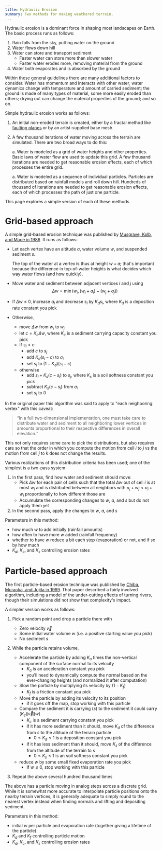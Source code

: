 ```yaml
---
title: Hydraulic Erosion
summary: Two methods for making weathered terrain.
...
```


Hydraulic erosion is a dominant force in shaping most landscapes on Earth.
The basic process runs as follows:

1. Rain falls from the sky, putting water on the ground
1. Water flows down hill
1. Water can store and transport sediment
    - Faster water can store more than slower water
    - Faster water erodes more, removing material from the ground
1. Water both evaporates and is absorbed by the ground

Within these general guidelines there are many additional factors to consider.
Water has momentum and interacts with other water;
water dynamics change with temperature and amount of carried sediment;
the ground is made of many types of material, some more easily eroded than others;
drying out can change the material properties of the ground;
and so on.

Simple hydraulic erosion works as follows:

1. An initial non-eroded terrain is created, either by a fractal method like [faulting planes](faulting.html) or by an artist-supplied base mesh.

1. A few thousand iterations of water moving across the terrain are simulated.
    There are two broad ways to do this:
    
    a. Water is modeled as a grid of water heights and other properties.
        Basic laws of water flow are used to update this grid.
        A few thousand iterations are needed to get reasonable erosion effects,
        each of which processes the entire grid.
    
    a. Water is modeled as a sequence of individual particles.
        Particles are distributed based on rainfall models and roll down hill.
        Hundreds of thousand of iterations are needed to get reasonable erosion effects,
        each of which processes the path of just one particle.

This page explores a simple version of each of these methods.

# Grid-based approach

A simple grid-based erosion technique was published by [Musgrave, Kolb, and Mace in 1989](https://dl.acm.org/doi/10.1145/74334.74337).
It runs as follows:

- Let each vertex have an altitude $a$, water volume $w$, and suspended sediment $s$.
    
    The top of the water at a vertex is thus at height $w+a$; that's important because the difference in top-of-water heights is what decides which way water flows (and how quickly).

- Move water and sediment between adjacent vertices $i$ and $j$ using
    $$\Delta w = \min\big(w_i, (w_i+a_i)-(w_j+a_j)\big)$$
    
- If $\Delta w \le 0$, increase $a_i$ and decrease $s_i$ by $K_d s_i$, where $K_d$ is a deposition rate constant you pick

- Otherwise,
    - move $\Delta w$ from $w_i$ to $w_j$
    - let $c = K_c \Delta w$, where $K_c$ is a sediment carrying capacity constant you pick
    - If $s_i > c$
        - add $c$ to $s_j$
        - add $K_d(s_i-c)$ to $a_i$
        - set $s_i$ to $(1-K_d)(s_i-c)$
    - otherwise
        - add $s_i+K_s(c-s_i)$ to $s_j$, where $K_s$ is a soil softness constant you pick
        - subtract $K_s(c-s_i)$ from $a_i$
        - set $s_i$ to $0$

In the original paper this algorithm was said to apply to "each neighboring vertex" with this caveat:

> <q>In a full two-dimensional implementation, one must take care to distribute water and sediment to all neighboring lower vertices in amounts proportional to their respective differences in overall elevation.</q>

This not only requires some care to pick the distributions, but also requires care so that the order in which you compute the motion from cell $i$ to $j$ vs the motion from cell $j$ to $k$ does not change the results.

Various realizations of this distribution criteria has been used; one of the simplest is a two-pass system

1. In the first pass, find how water and sediment should move:
    - Pick $\Delta w$ for each pair of cells such that the total $\Delta w$ out of cell $i$ is at most $w_i$ and is distributed between all neighbors with $a_j+w_j < a_i+w_i$ proportionally to how different those are
    - Accumulate the corresponding changes to $w$, $a$, and $s$ but do not apply them yet
2. In the second pass, apply the changes to $w$, $a$, and $s$

Parameters in this method:

- how much $w$ to add initially (rainfall amounts)
- how often to have more $w$ added (rainfall frequency)
- whether to have $w$ reduce a bit each step (evaporation) or not, and if so by how much
- $K_d$, $K_c$, and $K_s$ controlling erosion rates

# Particle-based approach

The first particle-based erosion technique was published by [Chiba, Muraoka, and Jujita in 1999](https://doi.org/10.1002/(SICI)1099-1778(1998100)9:4%3C185::AID-VIS178%3E3.0.CO;2-2).
That paper described a fairly involved algorithm, including a model of the under-cutting effects of turning rivers, though their simulations did not show that complexity's impact.

A simpler version works as follows:

1. Pick a random point and drop a particle there with
    - Zero velocity $\vec v$
    - Some initial water volume $w$ (i.e. a positive starting value you pick)
    - No sediment $s$

1. While the particle retains volume,
    - Accelerate the particle by adding $K_a$ times the non-vertical component of the surface normal to its velocity
        - $K_a$ is an acceleration constant you pick
        - you'll need to dynamically compute the normal based on the ever-changing heights (and normalized it after computation)
    - Slow the particle by multiplying its velocity by $(1-K_f)$
        - $K_f$ is a friction constant you pick
    - Move the particle by adding its velocity to its position
        - if it goes off the map, stop working with this particle
    - Compare the sediment it is carrying ($s$) to the sediment it could carry ($K_c \|\vec v\| w$)
        - $K_c$ is a sediment carrying constant you pick
        - if it has more sediment than it should, move $K_d$ of the difference from $s$ to the altitude of the terrain particle
            - $0 \le K_d \le 1$ is a deposition constant you pick
        - if it has less sediment than it should, move $K_s$ of the difference from the altitude of the terrain to $s$
            - $0 \le K_s \le 1$ is an soil softness constant you pick
    - reduce $w$ by some small fixed evaporation rate you pick
        - if $w \le 0$, stop working with this particle

1. Repeat the above several hundred thousand times

The above has a particle moving in analog steps across a discrete grid. While it is somewhat more accurate to interpolate particle positions onto the nearby terrain vertices, it is generally adequate to simply round to the nearest vertex instead when finding normals and lifting and depositing sediment.

Parameters in this method:

- initial $w$ per particle and evaporation rate (together giving a lifetime of the particle)
- $K_a$ and $K_f$ controlling particle motion
- $K_d$, $K_c$, and $K_s$ controlling erosion rates
